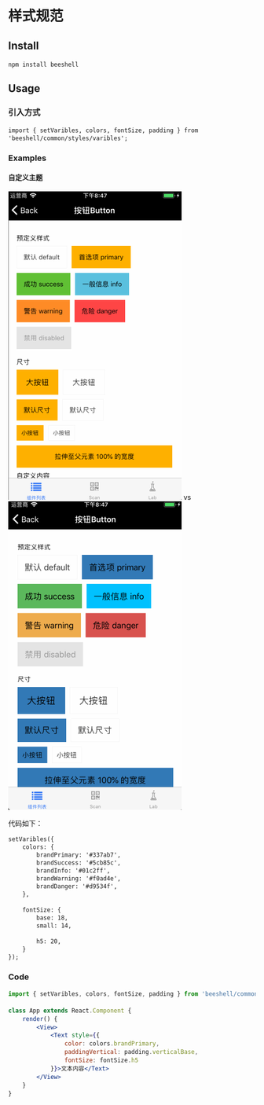 # 样式规范

## Install

```
npm install beeshell 
```

## Usage

### 引入方式

```
import { setVaribles, colors, fontSize, padding } from 'beeshell/common/styles/varibles';
```

### Examples

#### 自定义主题

![image](../images/styles/1.gif) vs
![image](../images/styles/2.gif)

代码如下：

```
setVaribles({
    colors: {
        brandPrimary: '#337ab7',
        brandSuccess: '#5cb85c',
        brandInfo: '#01c2ff',
        brandWarning: '#f0ad4e',
        brandDanger: '#d9534f',
    },

    fontSize: {
        base: 18,
        small: 14,

        h5: 20,
    }
});

```

### Code

```jsx
import { setVaribles, colors, fontSize, padding } from 'beeshell/common/styles/varibles';

class App extends React.Component {
    render() {
        <View>
            <Text style={{
                color: colors.brandPrimary,
                paddingVertical: padding.verticalBase,
                fontSize: fontSize.h5
            }}>文本内容</Text>
        </View>
    }
}

```
